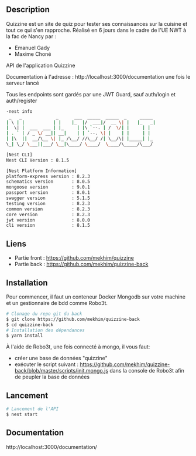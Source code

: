 ## Description

Quizzine est un site de quiz pour tester ses connaissances sur la cuisine et tout ce qui s'en rapproche.
Réalisé en 6 jours dans le cadre de l'UE NWT à la fac de Nancy par : 
- Emanuel Gady
- Maxime Choné

API de l'application Quizzine

Documentation à l'adresse : http://localhost:3000/documentation une fois le serveur lancé

Tous les endpoints sont gardés par une JWT Guard, sauf auth/login et auth/register





```bash
-nest info
 _   _             _      ___  _____  _____  _     _____
| \ | |           | |    |_  |/  ___|/  __ \| |   |_   _|
|  \| |  ___  ___ | |_     | |\ `--. | /  \/| |     | |
| . ` | / _ \/ __|| __|    | | `--. \| |    | |     | |
| |\  ||  __/\__ \| |_ /\__/ //\__/ /| \__/\| |_____| |_
\_| \_/ \___||___/ \__|\____/ \____/  \____/\_____/\___/

[Nest CLI]
Nest CLI Version : 8.1.5 

[Nest Platform Information]
platform-express version : 8.2.3
schematics version       : 8.0.5
mongoose version         : 9.0.1
passport version         : 8.0.1
swagger version          : 5.1.5
testing version          : 8.2.3
common version           : 8.2.3
core version             : 8.2.3
jwt version              : 8.0.0
cli version              : 8.1.5


```

## Liens

- Partie front : https://github.com/mekhim/quizzine
- Partie back : https://github.com/mekhim/quizzine-back


## Installation 

Pour commencer, il faut un conteneur Docker Mongodb sur votre machine et un gestionnaire de bdd comme Robo3t.


```bash
# Clonage du repo git du back
$ git clone https://github.com/mekhim/quizzine-back
$ cd quizzine-back
# Installation des dépendances
$ yarn install
```

À l'aide de Robo3t, une fois connecté à mongo, il vous faut:
- créer une base de données "quizzine"
- exécuter le script suivant : https://github.com/mekhim/quizzine-back/blob/master/scripts/init.mongo.js dans la console de Robo3t afin de peupler la base de données



## Lancement

```bash
# Lancement de l'API
$ nest start
```

## Documentation
http://localhost:3000/documentation/

